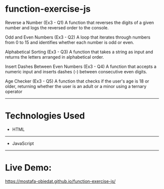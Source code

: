 # function-exercise-js

Reverse a Number (Ex3 - Q1)
A function that reverses the digits of a given number and logs the reversed order to the console.

Odd and Even Numbers (Ex3 - Q2)
A loop that iterates through numbers from 0 to 15 and identifies whether each number is odd or even.

Alphabetical Sorting (Ex3 - Q3)
A function that takes a string as input and returns the letters arranged in alphabetical order.

Insert Dashes Between Even Numbers (Ex3 - Q4)
A function that accepts a numeric input and inserts dashes (-) between consecutive even digits.

Age Checker (Ex3 - Q5)
A function that checks if the user's age is 18 or older, returning whether the user is an adult or a minor using a ternary operator

---

# Technologies Used

- HTML
---
- JavaScript

---

# Live Demo:

 https://mostafa-obiedat.github.io/function-exercise-js/






